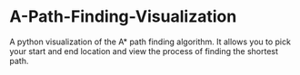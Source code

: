 # A-Path-Finding-Visualization
A python visualization of the A* path finding algorithm. It allows you to pick your start and end location and view the process of finding the shortest path.
